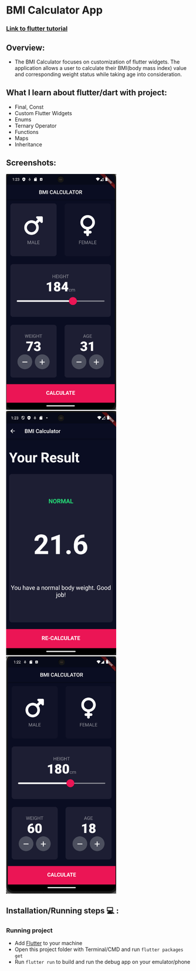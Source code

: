 # BMI Calculator App

### [Link to flutter tutorial](https://www.udemy.com/course/flutter-bootcamp-with-dart/?couponCode=OF53124)

## Overview:
- The BMI Calculator focuses on customization of flutter widgets. The application allows a user to calculate their BMI(body mass index) value and corresponding weight status while taking age into consideration.

## What I learn about flutter/dart with project: 
- Final, Const
- Custom Flutter Widgets
- Enums
- Ternary Operator
- Functions
- Maps
- Inheritance

## Screenshots: 
<p float="left">
    <img src="screenshots/screenshot_1.png" width="300" />
    <img src="screenshots/screenshot_2.png" width="300" />
    <img src="screenshots/screenshot_3.png" width="300" />
</p>

## Installation/Running steps :computer: :

### Running project
- Add [Flutter](https://docs.flutter.dev/get-started/install) to your machine
- Open this project folder with Terminal/CMD and run `flutter packages get`
- Run `flutter run` to build and run the debug app on your emulator/phone
